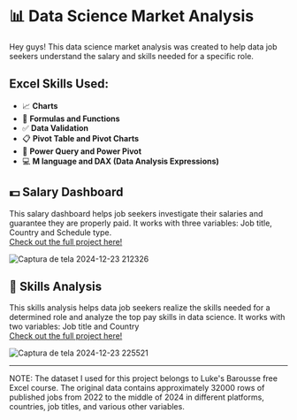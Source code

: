 # 📊 Data Science Market Analysis  
Hey guys! This data science market analysis was created to help data job seekers understand the salary and skills needed for a specific role.  
## Excel Skills Used:
- 📈 **Charts**
- 🧮 **Formulas and Functions**
- ✅ **Data Validation**
- 📋 **Pivot Table and Pivot Charts**
- 💾 **Power Query and Power Pivot**
- 💻 **M language and DAX (Data Analysis Expressions)**   
## 💵 Salary Dashboard  
This salary dashboard helps job seekers investigate their salaries and guarantee they are properly paid. It works with three variables: Job title, Country and Schedule type.  
[Check out the full project here!](https://github.com/dufurlanetto/Data-Science_Market_Analysis/tree/main/DataScience_Salary_Dashboard)

   ![Captura de tela 2024-12-23 212326](https://github.com/user-attachments/assets/86367995-62d1-4177-b82e-bc49db11e7c8)  
## 👥 Skills Analysis  
This skills analysis helps data job seekers realize the skills needed for a determined role and analyze the top pay skills in data science. It works with two variables: Job title and Country  
[Check out the full project here!](https://github.com/dufurlanetto/Data-Science_Market_Analysis/tree/main/DataScience_Skills_Analysis)  

  ![Captura de tela 2024-12-23 225521](https://github.com/user-attachments/assets/62f68c23-db11-4fa6-9ef5-a0e6272b25fc)  

---
NOTE: The dataset I used for this project belongs to Luke's Barousse free Excel course. The original data contains approximately 32000 rows of published jobs from 2022 to the middle of 2024 in different platforms, countries, job titles, and various other variables.
